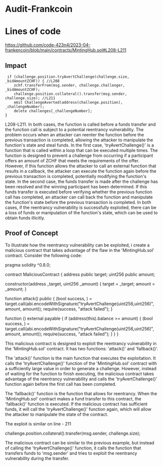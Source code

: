 # Audit-Frankcoin

 # Lines of code
https://github.com/code-423n4/2023-04-frankencoin/blob/main/contracts/MintingHub.sol#L208-L211
## Impact

     if (challenge.position.tryAvertChallenge(challenge.size, _bidAmountZCHF)) { //L208
        zchf.transferFrom(msg.sender, challenge.challenger, _bidAmountZCHF);
        challenge.position.collateral().transfer(msg.sender, challenge.size); //L211
        emit ChallengeAverted(address(challenge.position), _challengeNumber);
        delete challenges[_challengeNumber];
    }

L208-L211. In both cases, the function is called before a funds transfer and the function call is subject to a potential reentrancy vulnerability. The problem occurs when an attacker can reenter the function before the previous transaction is completed, allowing the attacker to manipulate the function's state and steal funds.
In the first case, 'tryAvertChallenge()' is a function that is called within a loop that can be executed multiple times. The function is designed to prevent a challenge from occurring if a participant offers an amount of ZCHF that meets the requirements of the offer. However, if this function allows the attacker to call an external function that results in a callback, the attacker can execute the function again before the previous transaction is completed, potentially modifying the function's state.
In the second case, the funds transfer is made after the challenge has been resolved and the winning participant has been determined. If this funds transfer is executed before verifying whether the previous function call has completed, an attacker can call back the function and manipulate the function's state before the previous transaction is completed.
In both cases, if the reentrancy vulnerability is successfully exploited, there can be a loss of funds or manipulation of the function's state, which can be used to obtain funds illicitly.
## Proof of Concept
To illustrate how the reentrancy vulnerability can be exploited, i create a malicious contract that takes advantage of the flaw in the 'MintingHub.sol' contract. Consider the following code:

pragma solidity ^0.8.0;

contract MaliciousContract {
address public target;
uint256 public amount;

constructor(address _target, uint256 _amount) {
    target = _target;
    amount = _amount;
}

function attack() public {
    (bool success, ) = target.call(abi.encodeWithSignature("tryAvertChallenge(uint256,uint256)", amount, amount));
    require(success, "attack failed");
}

function () external payable {
    if (address(this).balance >= amount) {
        (bool success, ) = target.call(abi.encodeWithSignature("tryAvertChallenge(uint256,uint256)", amount, amount));
        require(success, "attack failed");
    }
}
}

This malicious contract is designed to exploit the reentrancy vulnerability in the 'MintingHub.sol' contract. It has two functions: 'attack()' and 'fallback()'.

The 'attack()' function is the main function that executes the exploitation. It calls the 'tryAvertChallenge()' function of the 'MintingHub.sol' contract with a sufficiently large value in order to generate a challenge. However, instead of waiting for the function to finish executing, the malicious contract takes advantage of the reentrancy vulnerability and calls the 'tryAvertChallenge()' function again before the first call has been completed.

The 'fallback()' function is the function that allows for reentrancy. When the 'MintingHub.sol' contract makes a fund transfer to this contract, the 'fallback()' function is executed. If the malicious contract has sufficient funds, it will call the 'tryAvertChallenge()' function again, which will allow the attacker to manipulate the state of the contract.

The exploit is similar on line - 211

challenge.position.collateral().transfer(msg.sender, challenge.size);

The malicious contract can be similar to the previous example, but instead of calling the 'tryAvertChallenge()' function, it calls the function that transfers funds to 'msg.sender' and tries to exploit the reentrancy vulnerability during the transfer.
